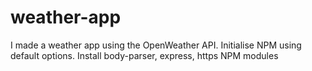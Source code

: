 # weather-app
I made a weather app using the OpenWeather API.
Initialise NPM using default options. 
Install body-parser, express, https NPM modules
